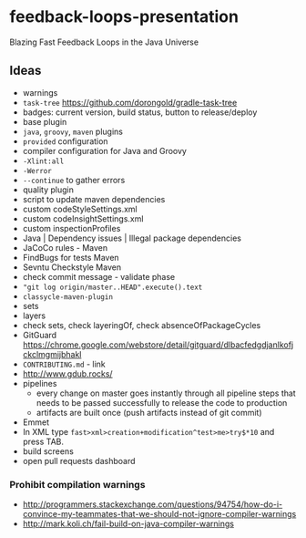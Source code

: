 # feedback-loops-presentation
Blazing Fast Feedback Loops in the Java Universe

## Ideas

- warnings
- `task-tree` https://github.com/dorongold/gradle-task-tree
- badges: current version, build status, button to release/deploy
- base plugin
 - `java`, `groovy`, `maven` plugins
 - `provided` configuration
 - compiler configuration for Java and Groovy
  - `-Xlint:all`
  - `-Werror`
- `--continue` to gather errors
- quality plugin
- script to update maven dependencies
- custom codeStyleSettings.xml
- custom codeInsightSettings.xml
- custom inspectionProfiles
- Java | Dependency issues | Illegal package dependencies
- JaCoCo rules - Maven
- FindBugs for tests Maven
- Sevntu Checkstyle Maven
- check commit message - validate phase
 - `"git log origin/master..HEAD".execute().text`
- `classycle-maven-plugin`
 - sets
 - layers
 - check sets, check layeringOf, check absenceOfPackageCycles
- GitGuard https://chrome.google.com/webstore/detail/gitguard/dlbacfedgdjanlkofjckclmgmijbhakl
- `CONTRIBUTING.md` - link
- http://www.gdub.rocks/
- pipelines
  - every change on master goes instantly through all pipeline steps that needs to be passed successfully to release the code to production
  - artifacts are built once (push artifacts instead of git commit)
- Emmet
 - In XML type `fast>xml>creation+modification^test>me>try$*10` and press TAB.
- build screens
- open pull requests dashboard

### Prohibit compilation warnings

- http://programmers.stackexchange.com/questions/94754/how-do-i-convince-my-teammates-that-we-should-not-ignore-compiler-warnings
- http://mark.koli.ch/fail-build-on-java-compiler-warnings
